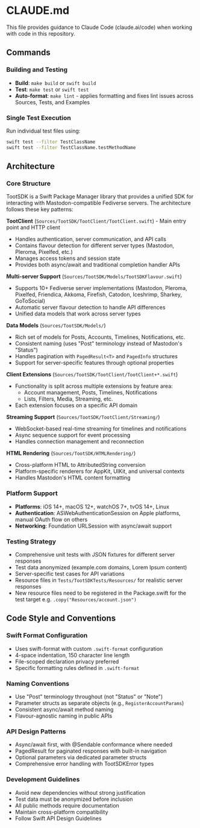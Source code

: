 # CLAUDE.md

This file provides guidance to Claude Code (claude.ai/code) when working with code in this repository.

## Commands

### Building and Testing

- **Build**: `make build` or `swift build`
- **Test**: `make test` or `swift test`
- **Auto-format**: `make lint` - applies formatting and fixes lint issues across Sources, Tests, and Examples

### Single Test Execution

Run individual test files using:

```bash
swift test --filter TestClassName
swift test --filter TestClassName.testMethodName
```

## Architecture

### Core Structure

TootSDK is a Swift Package Manager library that provides a unified SDK for interacting with Mastodon-compatible Fediverse servers. The architecture follows these key patterns:

**TootClient** (`Sources/TootSDK/TootClient/TootClient.swift`) - Main entry point and HTTP client

- Handles authentication, server communication, and API calls
- Contains flavour detection for different server types (Mastodon, Pleroma, Pixelfed, etc.)
- Manages access tokens and session state
- Provides both async/await and traditional completion handler APIs

**Multi-server Support** (`Sources/TootSDK/Models/TootSDKFlavour.swift`)

- Supports 10+ Fediverse server implementations (Mastodon, Pleroma, Pixelfed, Friendica, Akkoma, Firefish, Catodon, Iceshrimp, Sharkey, GoToSocial)
- Automatic server flavour detection to handle API differences
- Unified data models that work across server types

**Data Models** (`Sources/TootSDK/Models/`)

- Rich set of models for Posts, Accounts, Timelines, Notifications, etc.
- Consistent naming (uses "Post" terminology instead of Mastodon's "Status")
- Handles pagination with `PagedResult<T>` and `PagedInfo` structures
- Support for server-specific features through optional properties

**Client Extensions** (`Sources/TootSDK/TootClient/TootClient+*.swift`)

- Functionality is split across multiple extensions by feature area:
  - Account management, Posts, Timelines, Notifications
  - Lists, Filters, Media, Streaming, etc.
- Each extension focuses on a specific API domain

**Streaming Support** (`Sources/TootSDK/TootClient/Streaming/`)

- WebSocket-based real-time streaming for timelines and notifications
- Async sequence support for event processing
- Handles connection management and reconnection

**HTML Rendering** (`Sources/TootSDK/HTMLRendering/`)

- Cross-platform HTML to AttributedString conversion
- Platform-specific renderers for AppKit, UIKit, and universal contexts
- Handles Mastodon's HTML content formatting

### Platform Support

- **Platforms**: iOS 14+, macOS 12+, watchOS 7+, tvOS 14+, Linux
- **Authentication**: ASWebAuthenticationSession on Apple platforms, manual OAuth flow on others
- **Networking**: Foundation URLSession with async/await support

### Testing Strategy

- Comprehensive unit tests with JSON fixtures for different server responses
- Test data anonymized (example.com domains, Lorem Ipsum content)
- Server-specific test cases for API variations
- Resource files in `Tests/TootSDKTests/Resources/` for realistic server responses
- New resource files need to be registered in the Package.swift for the test target e.g. `.copy("Resources/account.json")`

## Code Style and Conventions

### Swift Format Configuration

- Uses swift-format with custom `.swift-format` configuration
- 4-space indentation, 150 character line length
- File-scoped declaration privacy preferred
- Specific formatting rules defined in `.swift-format`

### Naming Conventions

- Use "Post" terminology throughout (not "Status" or "Note")
- Parameter structs as separate objects (e.g., `RegisterAccountParams`)
- Consistent async/await method naming
- Flavour-agnostic naming in public APIs

### API Design Patterns

- Async/await first, with @Sendable conformance where needed
- PagedResult<T> for paginated responses with built-in navigation
- Optional parameters via dedicated parameter structs
- Comprehensive error handling with TootSDKError types

### Development Guidelines

- Avoid new dependencies without strong justification
- Test data must be anonymized before inclusion
- All public methods require documentation
- Maintain cross-platform compatibility
- Follow Swift API Design Guidelines
